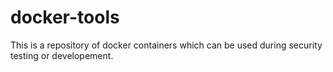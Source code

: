 # docker-tools
This is a repository of docker containers which can be used during security testing or developement.
